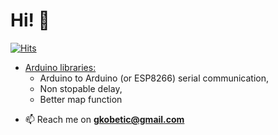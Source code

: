 <h1 align="left">Hi! 👋</h1>

[![Hits](https://hits.sh/github.com/gkobetic.svg?label=Profile%20views)](https://hits.sh/github.com/gkobetic/)

- [Arduino libraries: ](https://github.com/gkobetic/GregorsArduLibs)
    - Arduino to Arduino (or ESP8266) serial communication, 
    - Non stopable delay, 
    - Better map function

</h3>

- 📫 Reach me on **gkobetic@gmail.com**
